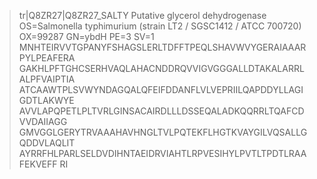 >tr|Q8ZR27|Q8ZR27_SALTY Putative glycerol dehydrogenase OS=Salmonella typhimurium (strain LT2 / SGSC1412 / ATCC 700720) OX=99287 GN=ybdH PE=3 SV=1
MNHTEIRVVTGPANYFSHAGSLERLTDFFTPEQLSHAVWVYGERAIAAARPYLPEAFERA
GAKHLPFTGHCSERHVAQLAHACNDDRQVVIGVGGGALLDTAKALARRLALPFVAIPTIA
ATCAAWTPLSVWYNDAGQALQFEIFDDANFLVLVEPRIILQAPDDYLLAGIGDTLAKWYE
AVVLAPQPETLPLTVRLGINSACAIRDLLLDSSEQALADKQQRRLTQAFCDVVDAIIAGG
GMVGGLGERYTRVAAAHAVHNGLTVLPQTEKFLHGTKVAYGILVQSALLGQDDVLAQLIT
AYRRFHLPARLSELDVDIHNTAEIDRVIAHTLRPVESIHYLPVTLTPDTLRAAFEKVEFF
RI
